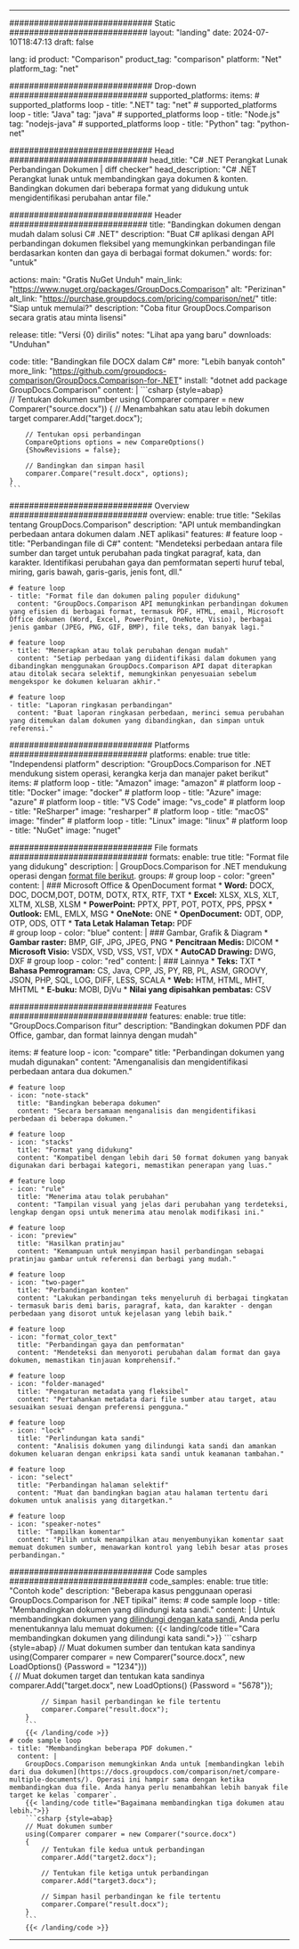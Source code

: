 
---
############################# Static ############################
layout: "landing"
date: 2024-07-10T18:47:13
draft: false

lang: id
product: "Comparison"
product_tag: "comparison"
platform: "Net"
platform_tag: "net"

############################# Drop-down ############################
supported_platforms:
  items:
    # supported_platforms loop
    - title: ".NET"
      tag: "net"
    # supported_platforms loop
    - title: "Java"
      tag: "java"
    # supported_platforms loop
    - title: "Node.js"
      tag: "nodejs-java"
    # supported_platforms loop
    - title: "Python"
      tag: "python-net"

############################# Head ############################
head_title: "C# .NET Perangkat Lunak Perbandingan Dokumen | diff checker"
head_description: "C# .NET Perangkat lunak untuk membandingkan gaya dokumen & konten. Bandingkan dokumen dari beberapa format yang didukung untuk mengidentifikasi perubahan antar file."

############################# Header ############################
title: "Bandingkan dokumen dengan mudah dalam solusi C# .NET"
description: "Buat C# aplikasi dengan API perbandingan dokumen fleksibel yang memungkinkan perbandingan file berdasarkan konten dan gaya di berbagai format dokumen."
words:
  for: "untuk"

actions:
  main: "Gratis NuGet Unduh"
  main_link: "https://www.nuget.org/packages/GroupDocs.Comparison"
  alt: "Perizinan"
  alt_link: "https://purchase.groupdocs.com/pricing/comparison/net/"
  title: "Siap untuk memulai?"
  description: "Coba fitur GroupDocs.Comparison secara gratis atau minta lisensi"

release:
  title: "Versi {0} dirilis"
  notes: "Lihat apa yang baru"
  downloads: "Unduhan"

code:
  title: "Bandingkan file DOCX dalam C#"
  more: "Lebih banyak contoh"
  more_link: "https://github.com/groupdocs-comparison/GroupDocs.Comparison-for-.NET"
  install: "dotnet add package GroupDocs.Comparison"
  content: |
    ```csharp {style=abap}   
    // Tentukan dokumen sumber
    using (Comparer comparer = new Comparer("source.docx"))
    {
        // Menambahkan satu atau lebih dokumen target
        comparer.Add("target.docx");

        // Tentukan opsi perbandingan
        CompareOptions options = new CompareOptions() 
        {ShowRevisions = false};

        // Bandingkan dan simpan hasil
        comparer.Compare("result.docx", options);
    }
    ```

############################# Overview ############################
overview:
  enable: true
  title: "Sekilas tentang GroupDocs.Comparison"
  description: "API untuk membandingkan perbedaan antara dokumen dalam .NET aplikasi"
  features:
    # feature loop
    - title: "Perbandingan file di C#"
      content: "Mendeteksi perbedaan antara file sumber dan target untuk perubahan pada tingkat paragraf, kata, dan karakter. Identifikasi perubahan gaya dan pemformatan seperti huruf tebal, miring, garis bawah, garis-garis, jenis font, dll."

    # feature loop
    - title: "Format file dan dokumen paling populer didukung"
      content: "GroupDocs.Comparison API memungkinkan perbandingan dokumen yang efisien di berbagai format, termasuk PDF, HTML, email, Microsoft Office dokumen (Word, Excel, PowerPoint, OneNote, Visio), berbagai jenis gambar (JPEG, PNG, GIF, BMP), file teks, dan banyak lagi."

    # feature loop
    - title: "Menerapkan atau tolak perubahan dengan mudah"
      content: "Setiap perbedaan yang diidentifikasi dalam dokumen yang dibandingkan menggunakan GroupDocs.Comparison API dapat diterapkan atau ditolak secara selektif, memungkinkan penyesuaian sebelum mengekspor ke dokumen keluaran akhir."

    # feature loop
    - title: "Laporan ringkasan perbandingan"
      content: "Buat laporan ringkasan perbedaan, merinci semua perubahan yang ditemukan dalam dokumen yang dibandingkan, dan simpan untuk referensi."

############################# Platforms ############################
platforms:
  enable: true
  title: "Independensi platform"
  description: "GroupDocs.Comparison for .NET mendukung sistem operasi, kerangka kerja dan manajer paket berikut"
  items:
    # platform loop
    - title: "Amazon"
      image: "amazon"
    # platform loop
    - title: "Docker"
      image: "docker"
    # platform loop
    - title: "Azure"
      image: "azure"
    # platform loop
    - title: "VS Code"
      image: "vs_code"
    # platform loop
    - title: "ReSharper"
      image: "resharper"
    # platform loop
    - title: "macOS"
      image: "finder"
    # platform loop
    - title: "Linux"
      image: "linux"
    # platform loop
    - title: "NuGet"
      image: "nuget"

############################# File formats ############################
formats:
  enable: true
  title: "Format file yang didukung"
  description: |
    GroupDocs.Comparison for .NET mendukung operasi dengan [format file berikut](https://docs.groupdocs.com/comparison/net/supported-document-formats/).
  groups:
    # group loop
    - color: "green"
      content: |
        ### Microsoft Office & OpenDocument format
        * **Word:** DOCX, DOC, DOCM,DOT, DOTM, DOTX, RTX, RTF, TXT
        * **Excel:** XLSX, XLS, XLT, XLTM, XLSB, XLSM
        * **PowerPoint:** PPTX, PPT, POT, POTX, PPS, PPSX
        * **Outlook:** EML, EMLX, MSG
        * **OneNote:** ONE
        * **OpenDocument:** ODT, ODP, OTP, ODS, OTT
        * **Tata Letak Halaman Tetap:** PDF        
    # group loop
    - color: "blue"
      content: |
        ### Gambar, Grafik & Diagram
        * **Gambar raster:** BMP, GIF, JPG, JPEG, PNG
        * **Pencitraan Medis:** DICOM
        * **Microsoft Visio:** VSDX, VSD, VSS, VST, VDX
        * **AutoCAD Drawing:** DWG, DXF
      # group loop
    - color: "red"
      content: |
        ### Lainnya
        * **Teks:** TXT
        * **Bahasa Pemrograman:** CS, Java, CPP, JS, PY, RB, PL, ASM, GROOVY, JSON, PHP, SQL, LOG, DIFF, LESS, SCALA
        * **Web:** HTM, HTML, MHT, MHTML
        * **E-buku:** MOBI, DjVu
        * **Nilai yang dipisahkan pembatas:** CSV

############################# Features ############################
features:
  enable: true
  title: "GroupDocs.Comparison fitur"
  description: "Bandingkan dokumen PDF dan Office, gambar, dan format lainnya dengan mudah"

  items:
    # feature loop
    - icon: "compare"
      title: "Perbandingan dokumen yang mudah digunakan"
      content: "Amenganalisis dan mengidentifikasi perbedaan antara dua dokumen."

    # feature loop
    - icon: "note-stack"
      title: "Bandingkan beberapa dokumen"
      content: "Secara bersamaan menganalisis dan mengidentifikasi perbedaan di beberapa dokumen."

    # feature loop
    - icon: "stacks"
      title: "Format yang didukung"
      content: "Kompatibel dengan lebih dari 50 format dokumen yang banyak digunakan dari berbagai kategori, memastikan penerapan yang luas."

    # feature loop
    - icon: "rule"
      title: "Menerima atau tolak perubahan"
      content: "Tampilan visual yang jelas dari perubahan yang terdeteksi, lengkap dengan opsi untuk menerima atau menolak modifikasi ini."

    # feature loop
    - icon: "preview"
      title: "Hasilkan pratinjau"
      content: "Kemampuan untuk menyimpan hasil perbandingan sebagai pratinjau gambar untuk referensi dan berbagi yang mudah."

    # feature loop
    - icon: "two-pager"
      title: "Perbandingan konten"
      content: "Lakukan perbandingan teks menyeluruh di berbagai tingkatan - termasuk baris demi baris, paragraf, kata, dan karakter - dengan perbedaan yang disorot untuk kejelasan yang lebih baik."

    # feature loop
    - icon: "format_color_text"
      title: "Perbandingan gaya dan pemformatan"
      content: "Mendeteksi dan menyoroti perubahan dalam format dan gaya dokumen, memastikan tinjauan komprehensif."

    # feature loop
    - icon: "folder-managed"
      title: "Pengaturan metadata yang fleksibel"
      content: "Pertahankan metadata dari file sumber atau target, atau sesuaikan sesuai dengan preferensi pengguna."

    # feature loop
    - icon: "lock"
      title: "Perlindungan kata sandi"
      content: "Analisis dokumen yang dilindungi kata sandi dan amankan dokumen keluaran dengan enkripsi kata sandi untuk keamanan tambahan."

    # feature loop
    - icon: "select"
      title: "Perbandingan halaman selektif"
      content: "Muat dan bandingkan bagian atau halaman tertentu dari dokumen untuk analisis yang ditargetkan."

    # feature loop
    - icon: "speaker-notes"
      title: "Tampilkan komentar"
      content: "Pilih untuk menampilkan atau menyembunyikan komentar saat memuat dokumen sumber, menawarkan kontrol yang lebih besar atas proses perbandingan."

############################# Code samples ############################
code_samples:
  enable: true
  title: "Contoh kode"
  description: "Beberapa kasus penggunaan operasi GroupDocs.Comparison for .NET tipikal"
  items:
    # code sample loop
    - title: "Membandingkan dokumen yang dilindungi kata sandi."
      content: |
        Untuk membandingkan dokumen yang [dilindungi dengan kata sandi](https://docs.groupdocs.com/comparison/net/load-password-protected-documents/), Anda perlu menentukannya lalu memuat dokumen:
        {{< landing/code title="Cara membandingkan dokumen yang dilindungi kata sandi.">}}
        ```csharp {style=abap}
        // Muat dokumen sumber dan tentukan kata sandinya
        using(Comparer comparer = new Comparer("source.docx", new LoadOptions() {Password = "1234"}))  
        {
            // Muat dokumen target dan tentukan kata sandinya
            comparer.Add("target.docx", new LoadOptions() {Password = "5678"});

            // Simpan hasil perbandingan ke file tertentu
            comparer.Compare("result.docx");
        }
        ```
        {{< /landing/code >}}
    # code sample loop
    - title: "Membandingkan beberapa PDF dokumen."
      content: |
        GroupDocs.Comparison memungkinkan Anda untuk [membandingkan lebih dari dua dokumen](https://docs.groupdocs.com/comparison/net/compare-multiple-documents/). Operasi ini hampir sama dengan ketika membandingkan dua file. Anda hanya perlu menambahkan lebih banyak file target ke kelas `comparer`.
        {{< landing/code title="Bagaimana membandingkan tiga dokumen atau lebih.">}}
        ```csharp {style=abap}   
        // Muat dokumen sumber
        using(Comparer comparer = new Comparer("source.docx") 
        {
            // Tentukan file kedua untuk perbandingan
            comparer.Add("target2.docx");
            
            // Tentukan file ketiga untuk perbandingan
            comparer.Add("target3.docx");
            
            // Simpan hasil perbandingan ke file tertentu
            comparer.Compare("result.docx");
        }
        ```
        {{< /landing/code >}}

---
